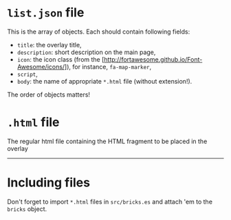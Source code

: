 # `list.json` file
This is the array of objects. Each should contain following fields:

- `title`: the overlay title,
- `description`: short description on the main page,
- `icon`: the icon class (from the [http://fortawesome.github.io/Font-Awesome/icons/]), for instance, `fa-map-marker`,
- `script`,
- `body`: the name of appropriate `*.html` file (without extension!).

The order of objects matters!

# `.html` file
The regular html file containing the HTML fragment to be placed in the overlay

---

# Including files
Don't forget to import `*.html` files in `src/bricks.es` and attach 'em to the `bricks` object.
